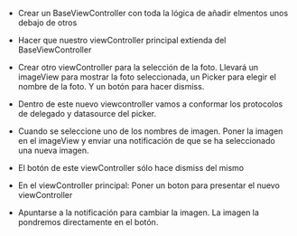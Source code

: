 * Crear un BaseViewController con toda la lógica de añadir elmentos unos debajo de otros

* Hacer que nuestro viewController principal extienda del BaseViewController

* Crear otro viewController para la selección de la foto. Llevará un imageView para mostrar la foto seleccionada, un Picker para elegir el nombre de la foto. Y un botón para hacer dismiss.

* Dentro de este nuevo viewcontroller vamos a conformar los protocolos de delegado y datasource del picker.

* Cuando se seleccione uno de los nombres de imagen. Poner la imagen en el imageView y enviar una notificación de que se ha seleccionado una nueva imagen.

* El botón de este viewController sólo hace dismiss del mismo

* En el viewController principal: Poner un boton para presentar el nuevo viewController

* Apuntarse a la notificación para cambiar la imagen. La imagen la pondremos directamente en el botón.


